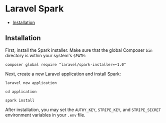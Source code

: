 # Laravel Spark

- [Installation](#installation)

<a name="installation"></a>
## Installation

First, install the Spark installer. Make sure that the global Composer `bin` directory is within your system's `$PATH`:

	composer global require "laravel/spark-installer=~1.0"

Next, create a new Laravel application and install Spark:

	laravel new application

	cd application

	spark install

After installation, you may set the `AUTHY_KEY`, `STRIPE_KEY`, and `STRIPE_SECRET` environment variables in your `.env` file.
